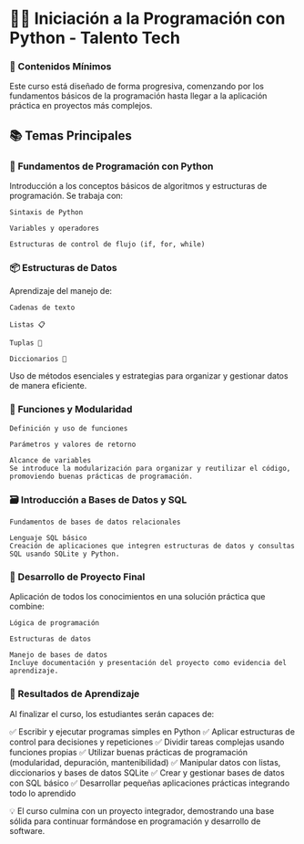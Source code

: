 # 👩‍💻 Iniciación a la Programación con Python - Talento Tech

### 🧠 Contenidos Mínimos

Este curso está diseñado de forma progresiva, comenzando por los fundamentos básicos de la programación hasta llegar a la aplicación práctica en proyectos más complejos.

## 📚 Temas Principales
### 🐍 Fundamentos de Programación con Python

Introducción a los conceptos básicos de algoritmos y estructuras de programación.
Se trabaja con:

    Sintaxis de Python

    Variables y operadores

    Estructuras de control de flujo (if, for, while)

### 📦 Estructuras de Datos

Aprendizaje del manejo de:

    Cadenas de texto

    Listas 📋

    Tuplas 🔗

    Diccionarios 🔐

Uso de métodos esenciales y estrategias para organizar y gestionar datos de manera eficiente.

### 🧩 Funciones y Modularidad

    Definición y uso de funciones

    Parámetros y valores de retorno

    Alcance de variables
    Se introduce la modularización para organizar y reutilizar el código, promoviendo buenas prácticas de programación.

### 🗃️ Introducción a Bases de Datos y SQL

    Fundamentos de bases de datos relacionales

    Lenguaje SQL básico
    Creación de aplicaciones que integren estructuras de datos y consultas SQL usando SQLite y Python.

### 🚀 Desarrollo de Proyecto Final

Aplicación de todos los conocimientos en una solución práctica que combine:

    Lógica de programación

    Estructuras de datos

    Manejo de bases de datos
    Incluye documentación y presentación del proyecto como evidencia del aprendizaje.

### 🏁 Resultados de Aprendizaje

Al finalizar el curso, los estudiantes serán capaces de:

✅ Escribir y ejecutar programas simples en Python
✅ Aplicar estructuras de control para decisiones y repeticiones
✅ Dividir tareas complejas usando funciones propias
✅ Utilizar buenas prácticas de programación (modularidad, depuración, mantenibilidad)
✅ Manipular datos con listas, diccionarios y bases de datos SQLite
✅ Crear y gestionar bases de datos con SQL básico
✅ Desarrollar pequeñas aplicaciones prácticas integrando todo lo aprendido

💡 El curso culmina con un proyecto integrador, demostrando una base sólida para continuar formándose en programación y desarrollo de software.
